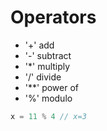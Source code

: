 # Operators
- '+' add
- '-' subtract
- '*' multiply
- '/' divide
- '**' power of
- '%' modulo 
```js
x = 11 % 4 // x=3
```
